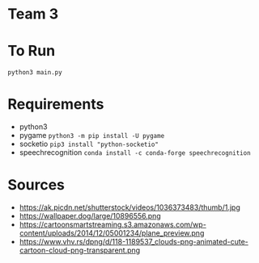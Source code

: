 # Team 3

# To Run

`python3 main.py`

# Requirements

- python3
- pygame `python3 -m pip install -U pygame`
- socketio `pip3 install "python-socketio"`
- speechrecognition `conda install -c conda-forge speechrecognition`

# Sources

-   https://ak.picdn.net/shutterstock/videos/1036373483/thumb/1.jpg
-   https://wallpaper.dog/large/10896556.png
-   https://cartoonsmartstreaming.s3.amazonaws.com/wp-content/uploads/2014/12/05001234/plane_preview.png
-   https://www.vhv.rs/dpng/d/118-1189537_clouds-png-animated-cute-cartoon-cloud-png-transparent.png
